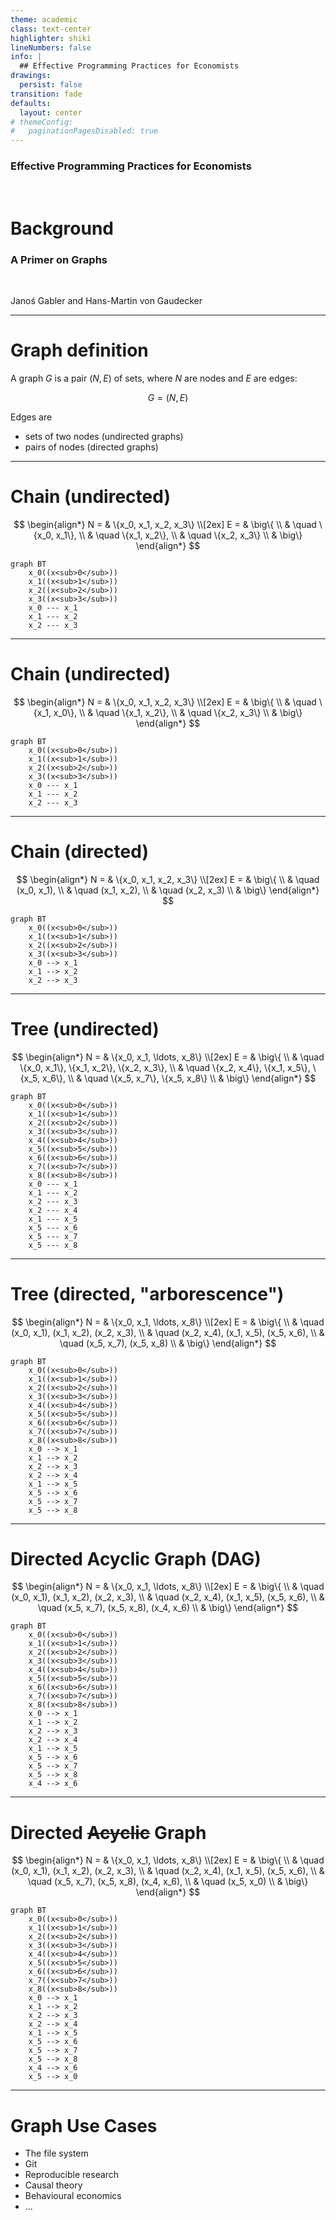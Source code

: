 ```yaml
---
theme: academic
class: text-center
highlighter: shiki
lineNumbers: false
info: |
  ## Effective Programming Practices for Economists
drawings:
  persist: false
transition: fade
defaults:
  layout: center
# themeConfig:
#   paginationPagesDisabled: true
---
```


### Effective Programming Practices for Economists

<br/>

# Background

### A Primer on Graphs

<br/>

Janoś Gabler and Hans-Martin von Gaudecker


---

# Graph definition

A graph $G$ is a pair $(N, E)$ of sets, where $N$ are nodes and $E$ are edges:

$$G = (N, E)$$

Edges are
- sets of two nodes (undirected graphs)
- pairs of nodes (directed graphs)


---

# Chain (undirected)

<div class="grid grid-cols-2 gap-45">
<div>

$$
\begin{align*}
N = & \{x_0, x_1, x_2, x_3\} \\[2ex]
E = & \big\{ \\
    & \quad \{x_0, x_1\}, \\
    & \quad \{x_1, x_2\}, \\
    & \quad \{x_2, x_3\} \\
    & \big\}
\end{align*}
$$


</div>
<div>

```mermaid {theme: 'dark', scale: 1}
graph BT
    x_0((x<sub>0</sub>))
    x_1((x<sub>1</sub>))
    x_2((x<sub>2</sub>))
    x_3((x<sub>3</sub>))
    x_0 --- x_1
    x_1 --- x_2
    x_2 --- x_3
```

</div>
</div>


---

# Chain (undirected)

<div class="grid grid-cols-2 gap-45">
<div>

$$
\begin{align*}
N = & \{x_0, x_1, x_2, x_3\} \\[2ex]
E = & \big\{ \\
    & \quad \{x_1, x_0\}, \\
    & \quad \{x_1, x_2\}, \\
    & \quad \{x_2, x_3\} \\
    & \big\}
\end{align*}
$$


</div>
<div>

```mermaid {theme: 'dark', scale: 1}
graph BT
    x_0((x<sub>0</sub>))
    x_1((x<sub>1</sub>))
    x_2((x<sub>2</sub>))
    x_3((x<sub>3</sub>))
    x_0 --- x_1
    x_1 --- x_2
    x_2 --- x_3
```

</div>
</div>


---

# Chain (directed)

<div class="grid grid-cols-2 gap-45">
<div>

$$
\begin{align*}
N = & \{x_0, x_1, x_2, x_3\} \\[2ex]
E = & \big\{ \\
    & \quad (x_0, x_1), \\
    & \quad (x_1, x_2), \\
    & \quad (x_2, x_3) \\
    & \big\}
\end{align*}
$$

</div>
<div>

```mermaid {theme: 'dark', scale: 1}
graph BT
    x_0((x<sub>0</sub>))
    x_1((x<sub>1</sub>))
    x_2((x<sub>2</sub>))
    x_3((x<sub>3</sub>))
    x_0 --> x_1
    x_1 --> x_2
    x_2 --> x_3
```

</div>
</div>


---

# Tree (undirected)

<div class="grid grid-cols-2 gap-20">
<div>

$$
\begin{align*}
N = & \{x_0, x_1, \ldots, x_8\} \\[2ex]
E = & \big\{ \\
    & \quad \{x_0, x_1\}, \{x_1, x_2\},  \{x_2, x_3\}, \\
    & \quad \{x_2, x_4\}, \{x_1, x_5\}, \{x_5, x_6\}, \\
    & \quad \{x_5, x_7\}, \{x_5, x_8\} \\
    & \big\}
\end{align*}
$$

</div>
<div>

```mermaid {theme: 'dark', scale: 1}
graph BT
    x_0((x<sub>0</sub>))
    x_1((x<sub>1</sub>))
    x_2((x<sub>2</sub>))
    x_3((x<sub>3</sub>))
    x_4((x<sub>4</sub>))
    x_5((x<sub>5</sub>))
    x_6((x<sub>6</sub>))
    x_7((x<sub>7</sub>))
    x_8((x<sub>8</sub>))
    x_0 --- x_1
    x_1 --- x_2
    x_2 --- x_3
    x_2 --- x_4
    x_1 --- x_5
    x_5 --- x_6
    x_5 --- x_7
    x_5 --- x_8
```

</div>
</div>


---

# Tree (directed, "arborescence")

<div class="grid grid-cols-2 gap-20">
<div>

$$
\begin{align*}
N = & \{x_0, x_1, \ldots, x_8\} \\[2ex]
E = & \big\{ \\
    & \quad (x_0, x_1), (x_1, x_2),  (x_2, x_3), \\
    & \quad (x_2, x_4), (x_1, x_5), (x_5, x_6), \\
    & \quad (x_5, x_7), (x_5, x_8) \\
    & \big\}
\end{align*}
$$

</div>
<div>

```mermaid {theme: 'dark', scale: 1}
graph BT
    x_0((x<sub>0</sub>))
    x_1((x<sub>1</sub>))
    x_2((x<sub>2</sub>))
    x_3((x<sub>3</sub>))
    x_4((x<sub>4</sub>))
    x_5((x<sub>5</sub>))
    x_6((x<sub>6</sub>))
    x_7((x<sub>7</sub>))
    x_8((x<sub>8</sub>))
    x_0 --> x_1
    x_1 --> x_2
    x_2 --> x_3
    x_2 --> x_4
    x_1 --> x_5
    x_5 --> x_6
    x_5 --> x_7
    x_5 --> x_8
```

</div>
</div>


---

# Directed Acyclic Graph (DAG)

<div class="grid grid-cols-2 gap-20">
<div>

$$
\begin{align*}
N = & \{x_0, x_1, \ldots, x_8\} \\[2ex]
E = & \big\{ \\
    & \quad (x_0, x_1), (x_1, x_2),  (x_2, x_3), \\
    & \quad (x_2, x_4), (x_1, x_5), (x_5, x_6), \\
    & \quad (x_5, x_7), (x_5, x_8), (x_4, x_6) \\
    & \big\}
\end{align*}
$$

</div>
<div>

```mermaid {theme: 'dark', scale: 1}
graph BT
    x_0((x<sub>0</sub>))
    x_1((x<sub>1</sub>))
    x_2((x<sub>2</sub>))
    x_3((x<sub>3</sub>))
    x_4((x<sub>4</sub>))
    x_5((x<sub>5</sub>))
    x_6((x<sub>6</sub>))
    x_7((x<sub>7</sub>))
    x_8((x<sub>8</sub>))
    x_0 --> x_1
    x_1 --> x_2
    x_2 --> x_3
    x_2 --> x_4
    x_1 --> x_5
    x_5 --> x_6
    x_5 --> x_7
    x_5 --> x_8
    x_4 --> x_6
```

</div>
</div>


---

# Directed ~~Acyclic~~ Graph

<div class="grid grid-cols-2 gap-20">
<div>

$$
\begin{align*}
N = & \{x_0, x_1, \ldots, x_8\} \\[2ex]
E = & \big\{ \\
    & \quad (x_0, x_1), (x_1, x_2),  (x_2, x_3), \\
    & \quad (x_2, x_4), (x_1, x_5), (x_5, x_6), \\
    & \quad (x_5, x_7), (x_5, x_8), (x_4, x_6), \\
    & \quad (x_5, x_0) \\
    & \big\}
\end{align*}
$$

</div>
<div>

```mermaid {theme: 'dark', scale: 1}
graph BT
    x_0((x<sub>0</sub>))
    x_1((x<sub>1</sub>))
    x_2((x<sub>2</sub>))
    x_3((x<sub>3</sub>))
    x_4((x<sub>4</sub>))
    x_5((x<sub>5</sub>))
    x_6((x<sub>6</sub>))
    x_7((x<sub>7</sub>))
    x_8((x<sub>8</sub>))
    x_0 --> x_1
    x_1 --> x_2
    x_2 --> x_3
    x_2 --> x_4
    x_1 --> x_5
    x_5 --> x_6
    x_5 --> x_7
    x_5 --> x_8
    x_4 --> x_6
    x_5 --> x_0
```

</div>
</div>


---

# Graph Use Cases

- The file system
- Git
- Reproducible research
- Causal theory
- Behavioural economics
- ...
